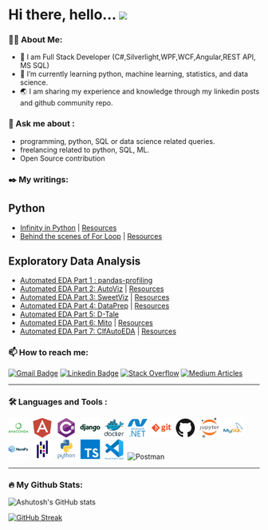 <h1 align="left">Hi there, hello... <img src="https://media.giphy.com/media/hvRJCLFzcasrR4ia7z/giphy.gif" width="40"></h1> 

### :man_technologist: About Me: 
- 🔭 I am Full Stack Developer (C#,Silverlight,WPF,WCF,Angular,REST API, MS SQL)
- 🌱 I’m currently learning python, machine learning, statistics, and data science.
- :earth_asia: I am sharing my experience and knowledge through my linkedin posts and github community repo.

### 💬 Ask me about :
- programming, python, SQL or data science related queries.
- freelancing related to python, SQL, ML.
- Open Source contribution

### :black_nib: My writings:
## Python ##
* [Infinity in Python](https://medium.com/@ashutosh.vaidya1190/infinity-in-python-e5c86f9fbf1f) | [Resources](https://github.com/ashutosh-vaidya/community/blob/main/Articles/Infinity%20in%20python/Infinity_in_Python.ipynb)
* [Behind the scenes of For Loop](https://medium.com/@ashutosh.vaidya1190/behind-the-scenes-of-for-loop-f9f0bf108599) | [Resources](https://github.com/ashutosh-vaidya/community/blob/main/Articles/Behind%20the%20Sconces%20of%20For%20Loop/Behind%20the%20scenes%20of%20For%20Loop.ipynb)


## Exploratory Data Analysis ##
* [Automated EDA Part 1 : pandas-profiling](https://www.linkedin.com/posts/ashutoshvaidya11_automated-eda-using-pandas-profiling-krish-activity-6980487122956746752-uGpF?utm_source=share&utm_medium=member_desktop)
* [Automated EDA Part 2: AutoViz](https://www.linkedin.com/posts/ashutoshvaidya11_automated-eda-autoviz-activity-6981500386993942528-d1uj?utm_source=share&utm_medium=member_desktop) | [Resources](https://github.com/ashutosh-vaidya/community/blob/main/Articles/automatedEDA/Automated%20EDA%20-%20AutoViz.ipynb)
* [Automated EDA Part 3: SweetViz](https://www.linkedin.com/posts/ashutoshvaidya11_github-community-linkedin-activity-6982274673057107968-5GTC?utm_source=share&utm_medium=member_desktop) | [Resources](https://github.com/ashutosh-vaidya/community/blob/main/Articles/automatedEDA/Automated%20EDA%20-%20Sweetviz.ipynb)
* [Automated EDA Part 4: DataPrep](https://www.linkedin.com/posts/ashutoshvaidya11_eda-using-dataprep-activity-6983039902300950528-Ttrg?utm_source=share&utm_medium=member_desktop) | [Resources](https://github.com/ashutosh-vaidya/community/blob/main/Articles/automatedEDA/Automated%20EDA%20-%20dataprep.ipynb)
* [Automated EDA Part 5: D-Tale](https://www.linkedin.com/posts/ashutoshvaidya11_github-community-linkedin-activity-6983674546633510912-xmx0?utm_source=share&utm_medium=member_desktop)
* [Automated EDA Part 6: Mito](https://www.linkedin.com/posts/ashutoshvaidya11_automated-python-code-generation-with-mito-activity-6984720047248162816-tH8k?utm_source=share&utm_medium=member_desktop) | [Resources](https://github.com/ashutosh-vaidya/community/blob/main/Articles/automatedEDA/Automated%20EDA%20-%20dataprep.ipynb)
* [Automated EDA Part 7: ClfAutoEDA](https://www.linkedin.com/posts/ashutoshvaidya11_automated-eda-activity-6997839526681292800-jd6m?utm_source=share&utm_medium=member_desktop) | [Resources](https://github.com/ashutosh-vaidya/community/blob/main/Articles/automatedEDA/Automated%20EDA%20-%20ClfAutoEDA%20.ipynb)

### 📫 How to reach me: 
[![Gmail Badge](https://img.shields.io/badge/Gmail-D14836?style=flat&logo=gmail&logoColor=white)](mailto:ashutosh.vaidya1190@gmail.com)
[![Linkedin Badge](https://img.shields.io/badge/-LinkedIn-blue?style=flat&logo=Linkedin&logoColor=white)](https://www.linkedin.com/in/ashutoshvaidya11)
[![Stack Overflow](https://img.shields.io/badge/-Stackoverflow-FE7A16?logo=stack-overflow&logoColor=white)](https://stackoverflow.com/users/1296450/doctorav)
[![Medium Articles](https://img.shields.io/badge/Medium-12100E?style=flat&logo=medium&logoColor=white)](https://medium.com/@ashutosh.vaidya1190)
      
---

### 🛠 Languages and Tools :
<p>
<img src="https://github.com/devicons/devicon/blob/master/icons/anaconda/anaconda-original-wordmark.svg" title="Anaconda" alt="Anaconda" width="40" height="40"/>&nbsp;
<img src="https://github.com/devicons/devicon/blob/master/icons/angularjs/angularjs-plain.svg" title="Angular" alt="Angular" width="40" height="40"/>&nbsp;
<img src="https://github.com/devicons/devicon/blob/master/icons/csharp/csharp-original.svg" title="Csharp" alt="Csharp" width="40" height="40"/>&nbsp;
<img src="https://github.com/devicons/devicon/blob/master/icons/django/django-plain-wordmark.svg" title="django" alt="django" width="40" height="40"/>&nbsp;
<img src="https://github.com/devicons/devicon/blob/master/icons/docker/docker-original-wordmark.svg" title="Docker" alt="Docker " width="40" height="40"/>&nbsp;
<img src="https://github.com/devicons/devicon/blob/master/icons/dot-net/dot-net-plain-wordmark.svg"  title="DOtnet" alt="Dotnet" width="40" height="40"/>&nbsp;
<img src="https://github.com/devicons/devicon/blob/master/icons/git/git-plain-wordmark.svg" title="Git" **alt="Git" width="40" height="40"/>&nbsp;
<img src="https://github.com/devicons/devicon/blob/master/icons/github/github-original.svg" title="Github" alt="Github" width="40" height="40"/>&nbsp;
<img src="https://github.com/devicons/devicon/blob/master/icons/jupyter/jupyter-original-wordmark.svg" title="Jupyter" alt="Jupyter" width="40" height="40"/>&nbsp;
<img src="https://github.com/devicons/devicon/blob/master/icons/mysql/mysql-original-wordmark.svg" title="MySQL"  alt="MySQL" width="40" height="40"/>&nbsp;
<img src="https://github.com/devicons/devicon/blob/master/icons/numpy/numpy-original-wordmark.svg" title="Numpy" alt="Numpy" width="40" height="40"/>&nbsp;
<img src="https://github.com/devicons/devicon/blob/master/icons/pandas/pandas-original.svg" title="Pandas"  alt="Pandas" width="40" height="40"/>&nbsp;
<img src="https://github.com/devicons/devicon/blob/master/icons/python/python-original-wordmark.svg" title="Python" alt="Python" width="40" height="40"/>&nbsp;
<img src="https://github.com/devicons/devicon/blob/master/icons/typescript/typescript-plain.svg" title="typescript" alt="tyoescript" width="40" height="40"/>&nbsp;
<img src="https://github.com/devicons/devicon/blob/master/icons/vscode/vscode-original-wordmark.svg" title="VScode" alt="VScode" width="40" height="40"/>&nbsp;
<img src="https://www.vectorlogo.zone/logos/getpostman/getpostman-icon.svg" title="Postman"  alt="Postman" width="40" height="40"/>&nbsp;
</p>

---
      
### 🔥 My Github Stats:       
![Ashutosh's GitHub stats](https://github-readme-stats.vercel.app/api?username=ashutosh-vaidya&show_icons=true&theme=dark)

[![GitHub Streak](https://github-readme-streak-stats.herokuapp.com?user=ashutosh-vaidya&theme=dark)](https://git.io/streak-stats)

